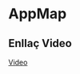 # AppMap

## Enllaç Video
[Video](https://drive.google.com/file/d/16-PECTjk9n4HUBRYkfs8UeF6FbF8K2I-/view?usp=sharing)